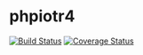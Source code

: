 # phpiotr4
[![Build Status](https://travis-ci.org/PHPiotr/phpiotr4.svg?branch=master)](https://travis-ci.org/PHPiotr/phpiotr4)
[![Coverage Status](https://coveralls.io/repos/github/PHPiotr/phpiotr4/badge.svg?branch=master)](https://coveralls.io/github/PHPiotr/phpiotr4?branch=master)
